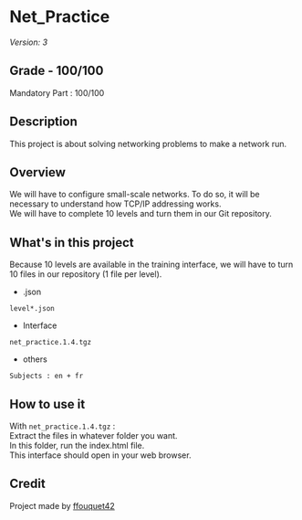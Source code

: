 # Net_Practice

*Version: 3*

## Grade - 100/100

Mandatory Part : 100/100   

## Description

This project is about solving networking problems to make a network run.

## Overview

We will have to configure small-scale networks. To do so, it will be necessary to understand how TCP/IP addressing works.  
We will have to complete 10 levels and turn them in our Git repository.
  
## What's in this project

Because 10 levels are available in the training interface, we will have to turn 10 files in our repository (1 file per level).  

* .json

`level*.json` 

* Interface

`net_practice.1.4.tgz`

* others
 
`Subjects : en + fr`  

## How to use it

With `net_practice.1.4.tgz` :  
Extract the files in whatever folder you want.  
In this folder, run the index.html file.  
This interface should open in your web browser.

## Credit

Project made by [ffouquet42](https://github.com/ffouquet42)